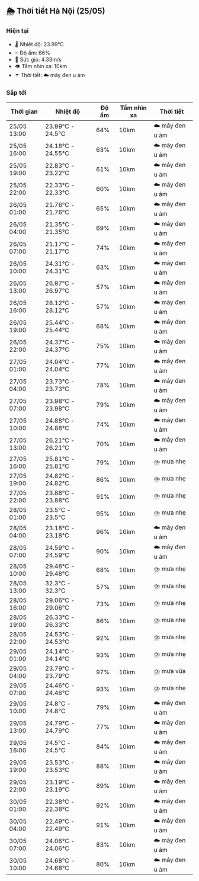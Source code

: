 ## 🌦️ Thời tiết Hà Nội (25/05)

### Hiện tại

- 🌡️ Nhiệt độ: 23.99℃
- 💦 Độ ẩm: 66%
- 💨 Sức gió: 4.33m/s
- 👁️ Tầm nhìn xa: 10km
- ☂️ Thời tiết: ☁️ mây đen u ám

### Sắp tới

| Thời gian | Nhiệt độ | Độ ẩm | Tầm nhìn xa | Thời tiết |
| --- | --- | --- | --- | --- |
| 25/05 13:00 | 23.99℃ - 24.5℃ | 64% | 10km | ☁️ mây đen u ám |
| 25/05 16:00 | 24.18℃ - 24.55℃ | 63% | 10km | ☁️ mây đen u ám |
| 25/05 19:00 | 22.83℃ - 23.22℃ | 61% | 10km | ☁️ mây đen u ám |
| 25/05 22:00 | 22.33℃ - 22.33℃ | 60% | 10km | ☁️ mây đen u ám |
| 26/05 01:00 | 21.76℃ - 21.76℃ | 65% | 10km | ☁️ mây đen u ám |
| 26/05 04:00 | 21.35℃ - 21.35℃ | 69% | 10km | ☁️ mây đen u ám |
| 26/05 07:00 | 21.17℃ - 21.17℃ | 74% | 10km | ☁️ mây đen u ám |
| 26/05 10:00 | 24.31℃ - 24.31℃ | 63% | 10km | ☁️ mây đen u ám |
| 26/05 13:00 | 26.97℃ - 26.97℃ | 57% | 10km | ☁️ mây đen u ám |
| 26/05 16:00 | 28.12℃ - 28.12℃ | 57% | 10km | ☁️ mây đen u ám |
| 26/05 19:00 | 25.44℃ - 25.44℃ | 68% | 10km | ☁️ mây đen u ám |
| 26/05 22:00 | 24.37℃ - 24.37℃ | 75% | 10km | ☁️ mây đen u ám |
| 27/05 01:00 | 24.04℃ - 24.04℃ | 77% | 10km | ☁️ mây đen u ám |
| 27/05 04:00 | 23.73℃ - 23.73℃ | 78% | 10km | ☁️ mây đen u ám |
| 27/05 07:00 | 23.98℃ - 23.98℃ | 79% | 10km | ☁️ mây đen u ám |
| 27/05 10:00 | 24.88℃ - 24.88℃ | 74% | 10km | ☁️ mây đen u ám |
| 27/05 13:00 | 26.21℃ - 26.21℃ | 70% | 10km | ☁️ mây đen u ám |
| 27/05 16:00 | 25.81℃ - 25.81℃ | 79% | 10km | ⛈️ mưa nhẹ |
| 27/05 19:00 | 24.82℃ - 24.82℃ | 86% | 10km | ⛈️ mưa nhẹ |
| 27/05 22:00 | 23.88℃ - 23.88℃ | 91% | 10km | ⛈️ mưa nhẹ |
| 28/05 01:00 | 23.5℃ - 23.5℃ | 95% | 10km | ⛈️ mưa nhẹ |
| 28/05 04:00 | 23.18℃ - 23.18℃ | 96% | 10km | ☁️ mây đen u ám |
| 28/05 07:00 | 24.59℃ - 24.59℃ | 90% | 10km | ☁️ mây đen u ám |
| 28/05 10:00 | 29.48℃ - 29.48℃ | 68% | 10km | ⛈️ mưa nhẹ |
| 28/05 13:00 | 32.3℃ - 32.3℃ | 57% | 10km | ⛈️ mưa nhẹ |
| 28/05 16:00 | 29.06℃ - 29.06℃ | 73% | 10km | ⛈️ mưa nhẹ |
| 28/05 19:00 | 26.33℃ - 26.33℃ | 86% | 10km | ⛈️ mưa nhẹ |
| 28/05 22:00 | 24.53℃ - 24.53℃ | 92% | 10km | ⛈️ mưa nhẹ |
| 29/05 01:00 | 24.14℃ - 24.14℃ | 93% | 10km | ⛈️ mưa nhẹ |
| 29/05 04:00 | 23.79℃ - 23.79℃ | 97% | 10km | ⛈️ mưa vừa |
| 29/05 07:00 | 24.46℃ - 24.46℃ | 93% | 10km | ⛈️ mưa nhẹ |
| 29/05 10:00 | 24.8℃ - 24.8℃ | 79% | 10km | ☁️ mây đen u ám |
| 29/05 13:00 | 24.79℃ - 24.79℃ | 77% | 10km | ☁️ mây đen u ám |
| 29/05 16:00 | 24.5℃ - 24.5℃ | 84% | 10km | ☁️ mây đen u ám |
| 29/05 19:00 | 23.53℃ - 23.53℃ | 88% | 10km | ☁️ mây đen u ám |
| 29/05 22:00 | 23.19℃ - 23.19℃ | 89% | 10km | ☁️ mây đen u ám |
| 30/05 01:00 | 22.38℃ - 22.38℃ | 92% | 10km | ☁️ mây đen u ám |
| 30/05 04:00 | 22.49℃ - 22.49℃ | 91% | 10km | ☁️ mây đen u ám |
| 30/05 07:00 | 24.06℃ - 24.06℃ | 83% | 10km | ☁️ mây đen u ám |
| 30/05 10:00 | 24.68℃ - 24.68℃ | 80% | 10km | ☁️ mây đen u ám |
